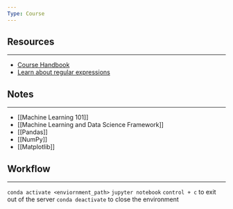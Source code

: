 ```yaml
---
Type: Course
---
```

## Resources 
---
- [Course Handbook](https://dev.mrdbourke.com/zero-to-mastery-ml/)
- [Learn about regular expressions](https://regexone.com/)
## Notes
---
- [[Machine Learning 101]]
- [[Machine Learning and Data Science Framework]]
- [[Pandas]]
- [[NumPy]]
- [[Matplotlib]]
## Workflow
---
`conda activate <enviornment_path>`
`jupyter notebook`
`control + c` to exit out of the server
`conda deactivate` to close the environment 
